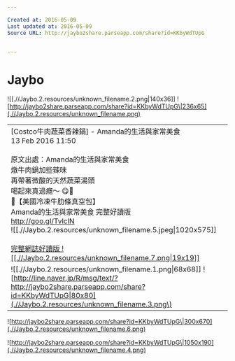 ```yaml
---

Created at: 2016-05-09
Last updated at: 2016-05-09
Source URL: http://jaybo2share.parseapp.com/share?id=KKbyWdTUpG


---
```


# Jaybo


![[.//Jaybo.2.resources/unknown_filename.2.png\|140x36]] ![http://jaybo2share.parseapp.com/share?id=KKbyWdTUpG\|236x65](.//Jaybo.2.resources/unknown_filename.png)

|     |
| --- |
| \[Costco牛肉蔬菜香辣鍋\] - Amanda的生活與家常美食<br>13 Feb 2016 11:50<br><br>原文出處：Amanda的生活與家常美食<br>燉牛肉鍋加些辣味<br>再帶著微酸的天然蔬菜湯頭<br>喝起來真過癮～ 😋🍲<br>🍴【美國冷凍牛肋條真空包】<br>Amanda的生活與家常美食 完整好讀版<br><http://goo.gl/TvlclN><br>![[.//Jaybo.2.resources/unknown_filename.5.jpeg\\|1020x575]]<br><br>[完整網誌好讀版 ![[.//Jaybo.2.resources/unknown_filename.7.png\|19x19]]](http://goo.gl/TvlclN) |
| ![[.//Jaybo.2.resources/unknown_filename.1.png\|68x68]] ![http://line.naver.jp/R/msg/text/?http://jaybo2share.parseapp.com/share?id=KKbyWdTUpG\|80x80](.//Jaybo.2.resources/unknown_filename.3.png\) |

 ![http://jaybo2share.parseapp.com/share?id=KKbyWdTUpG\|300x670](.//Jaybo.2.resources/unknown_filename.6.png) 

 ![http://jaybo2share.parseapp.com/share?id=KKbyWdTUpG\|1050x190](.//Jaybo.2.resources/unknown_filename.4.png)

